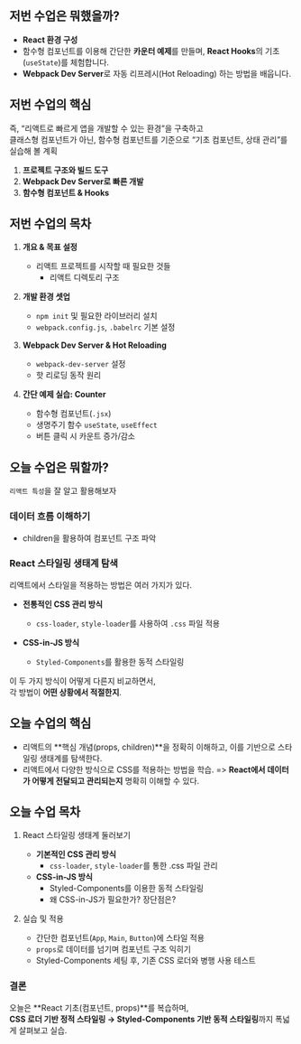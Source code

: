 ## 저번 수업은 뭐했을까?

- **React 환경 구성**
- 함수형 컴포넌트를 이용해 간단한 **카운터 예제**를 만들며, **React Hooks**의 기초(`useState`)를 체험합니다.  
- **Webpack Dev Server**로 자동 리프레시(Hot Reloading) 하는 방법을 배웁니다.  

## 저번 수업의 핵심

즉, “리액트로 빠르게 앱을 개발할 수 있는 환경”을 구축하고  
클래스형 컴포넌트가 아닌, 함수형 컴포넌트를 기준으로 “기초 컴포넌트, 상태 관리”를 실습해 볼 계획

1. **프로젝트 구조와 빌드 도구**  
2. **Webpack Dev Server로 빠른 개발**  
3. **함수형 컴포넌트 & Hooks**  
  
## 저번 수업의 목차

1. **개요 & 목표 설정**  

   - 리액트 프로젝트를 시작할 때 필요한 것들 
      - 리액트 디렉토리 구조

2. **개발 환경 셋업**  

   - `npm init` 및 필요한 라이브러리 설치  
   - `webpack.config.js`, `.babelrc` 기본 설정

3. **Webpack Dev Server & Hot Reloading**  

   - `webpack-dev-server` 설정  
   - 핫 리로딩 동작 원리

4. **간단 예제 실습: Counter**  

   - 함수형 컴포넌트(`.jsx`)
   - 생명주기 함수 `useState`, `useEffect`
   - 버튼 클릭 시 카운트 증가/감소

## 오늘 수업은 뭐할까?

`리액트 특성`을 잘 알고 활용해보자

### 데이터 흐름 이해하기

- children을 활용하여 컴포넌트 구조 파악

### React 스타일링 생태계 탐색

리액트에서 스타일을 적용하는 방법은 여러 가지가 있다.  

- **전통적인 CSS 관리 방식**  
  - `css-loader`, `style-loader`를 사용하여 `.css` 파일 적용  

- **CSS-in-JS 방식**  
  - `Styled-Components`를 활용한 동적 스타일링  

이 두 가지 방식이 어떻게 다른지 비교하면서,  
각 방법이 **어떤 상황에서 적절한지**.

## 오늘 수업의 핵심

- 리액트의 **핵심 개념(props, children)**을 정확히 이해하고, 이를 기반으로 스타일링 생태계를 탐색한다.
- 리액트에서 다양한 방식으로 CSS를 적용하는 방법을 학습.
=> **React에서 데이터가 어떻게 전달되고 관리되는지** 명확히 이해할 수 있다.  

## 오늘 수업 목차

1. React 스타일링 생태계 둘러보기  

   - **기본적인 CSS 관리 방식**  
     - `css-loader`, `style-loader`를 통한 .css 파일 관리  
   - **CSS-in-JS 방식**  
     - Styled-Components를 이용한 동적 스타일링  
     - 왜 CSS-in-JS가 필요한가? 장단점은?  

2. 실습 및 적용  

   - 간단한 컴포넌트(`App`, `Main`, `Button`)에 스타일 적용  
   - `props`로 데이터를 넘기며 컴포넌트 구조 익히기  
   - Styled-Components 세팅 후, 기존 CSS 로더와 병행 사용 테스트  

### 결론 

오늘은 **React 기초(컴포넌트, props)**를 복습하며,  
**CSS 로더 기반 정적 스타일링 → Styled-Components 기반 동적 스타일링**까지 폭넓게 살펴보고 실습. 